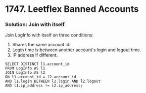 # 1747. Leetflex Banned Accounts

### Solution: Join with itself

Join LogInfo with itself on three conditions:  
1. Shares the same account id.
2. Login time is between another account's login and logout time.
3. IP address if different.

```
SELECT DISTINCT l1.account_id
FROM LogInfo AS l1
JOIN LogInfo AS l2 
ON l1.account_id = l2.account_id 
AND l1.login BETWEEN l2.login AND l2.logout
AND l1.ip_address != l2.ip_address;
```